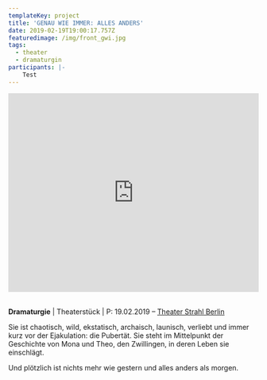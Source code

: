 ```yaml
---
templateKey: project
title: 'GENAU WIE IMMER: ALLES ANDERS'
date: 2019-02-19T19:00:17.757Z
featuredimage: /img/front_gwi.jpg
tags:
  - theater
  - dramaturgin
participants: |-
    Test
---
```

<iframe width="100%" height="400" src="https://www.youtube.com/embed/516zwSFfTP0" frameborder="0" allow="accelerometer; autoplay; encrypted-media; gyroscope; picture-in-picture" allowfullscreen></iframe>

\
**Dramaturgie** | Theaterstück | P: 19.02.2019 – [Theater Strahl Berlin](https://theater-strahl.de/stuecke/genau-wie-immer-alles-anders/)

Sie ist chaotisch, wild, ekstatisch, archaisch, launisch, verliebt und immer kurz vor der Ejakulation: die Pubertät. Sie steht im Mittelpunkt der Geschichte von Mona und Theo, den Zwillingen, in deren Leben sie einschlägt. 

Und plötzlich ist nichts mehr wie gestern und alles anders als morgen.
